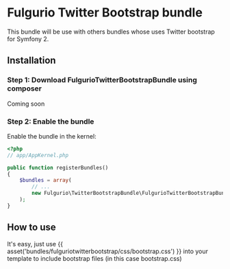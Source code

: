 Fulgurio Twitter Bootstrap bundle
========================

This bundle will be use with others bundles whose uses Twitter 
bootstrap for Symfony 2.

## Installation

### Step 1: Download FulgurioTwitterBootstrapBundle using composer

Coming soon

### Step 2: Enable the bundle

Enable the bundle in the kernel:

``` php
<?php
// app/AppKernel.php

public function registerBundles()
{
    $bundles = array(
        // ...
        new Fulgurio\TwitterBootstrapBundle\FulgurioTwitterBootstrapBundle(),
    );
}
```

How to use
----------------------------------
It's easy, just use {{ asset('bundles/fulguriotwitterbootstrap/css/bootstrap.css') }} 
into your template to include bootstrap files (in this case bootstrap.css)
